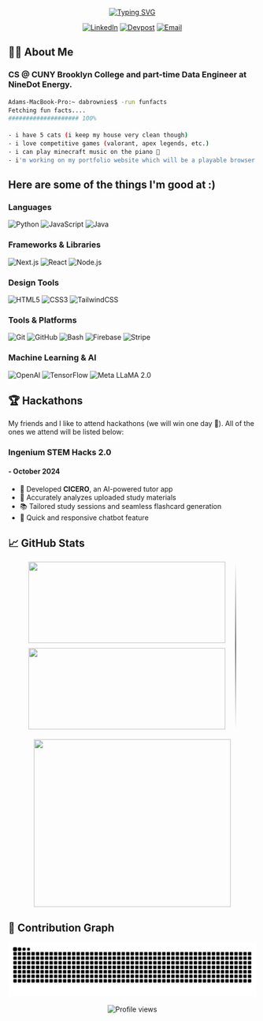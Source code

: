 <div align="center">
  <p></p>
  <!-- Animated typing text -->
  <a href="https://github.com/dabrownies">
    <img src="https://readme-typing-svg.demolab.com?font=Fira+Code&size=30&duration=3000&pause=1000&color=2D9EF7&center=true&vCenter=true&width=435&lines=I'm+Adam+Sadov;Software+Engineer;Data+Engineer" alt="Typing SVG" />
  </a>


  <!-- Social badges -->
  [![LinkedIn](https://img.shields.io/badge/LinkedIn-0077B5?style=for-the-badge&logo=linkedin&logoColor=white)](https://www.linkedin.com/in/adam-sadov-b23b61204/)
  [![Devpost](https://img.shields.io/badge/Devpost-003E54?style=for-the-badge&logo=Devpost&logoColor=white)](https://devpost.com/dabrownies/)
  [![Email](https://img.shields.io/badge/Gmail-D14836?style=for-the-badge&logo=gmail&logoColor=white)](mailto:adam.sadov56@gmail.com)
</div>


## 👋🏼 About Me

### CS @ CUNY Brooklyn College and part-time Data Engineer at NineDot Energy. 
```bash
Adams-MacBook-Pro:~ dabrownies$ -run funfacts
Fetching fun facts....
#################### 100%

- i have 5 cats (i keep my house very clean though)
- i love competitive games (valorant, apex legends, etc.)
- i can play minecraft music on the piano 🎹
- i'm working on my portfolio website which will be a playable browser game!
```

## Here are some of the things I'm good at :)

### Languages

<p>
  <img alt="Python" src="https://img.shields.io/badge/Python-3776AB?style=for-the-badge&logo=python&logoColor=white" />
  <img alt="JavaScript" src="https://img.shields.io/badge/JavaScript-F7DF1E?style=for-the-badge&logo=javascript&logoColor=black" />
  <img alt="Java" src="https://img.shields.io/badge/Java-ED8B00?style=for-the-badge&logo=openjdk&logoColor=white" />
</p>

### Frameworks & Libraries

<p>
  <img alt="Next.js" src="https://img.shields.io/badge/Next.js-000000?style=for-the-badge&logo=next.js&logoColor=white" />
  <img alt="React" src="https://img.shields.io/badge/React-20232A?style=for-the-badge&logo=react&logoColor=61DAFB" />
  <img alt="Node.js" src="https://img.shields.io/badge/Node.js-43853D?style=for-the-badge&logo=node.js&logoColor=white" />
</p>

### Design Tools

<p>
  <img alt="HTML5" src="https://img.shields.io/badge/HTML5-E34F26?style=for-the-badge&logo=html5&logoColor=white" />
  <img alt="CSS3" src="https://img.shields.io/badge/CSS3-1572B6?style=for-the-badge&logo=css3&logoColor=white" />
  <img alt="TailwindCSS" src="https://img.shields.io/badge/Tailwind_CSS-38B2AC?style=for-the-badge&logo=tailwind-css&logoColor=white" />
</p>

### Tools & Platforms

<p>
  <img alt="Git" src="https://img.shields.io/badge/Git-F05032?style=for-the-badge&logo=git&logoColor=white" />
  <img alt="GitHub" src="https://img.shields.io/badge/GitHub-100000?style=for-the-badge&logo=github&logoColor=white" />
  <img alt="Bash" src="https://img.shields.io/badge/Bash-4EAA25?style=for-the-badge&logo=gnubash&logoColor=white" />
  <img alt="Firebase" src="https://img.shields.io/badge/Firebase-FFCA28?style=for-the-badge&logo=firebase&logoColor=black" />
  <img alt="Stripe" src="https://img.shields.io/badge/Stripe-008CDD?style=for-the-badge&logo=stripe&logoColor=white" />
</p>

### Machine Learning & AI

<p>
  <img alt="OpenAI" src="https://img.shields.io/badge/OpenAI-000000?style=for-the-badge&logo=openai&logoColor=white" />
  <img alt="TensorFlow" src="https://img.shields.io/badge/TensorFlow-FF6F00?style=for-the-badge&logo=tensorflow&logoColor=white" />
  <img alt="Meta LLaMA 2.0" src="https://img.shields.io/badge/LLaMA%202.0-0084FF?style=for-the-badge&logo=meta&logoColor=white" />
</p>

## 🏆 Hackathons

My friends and I like to attend hackathons (we will win one day 🙏). All of the ones we attend will be listed below:

### Ingenium STEM Hacks 2.0
#### - October 2024
- 🤖 Developed **CICERO**, an AI-powered tutor app
- 📑 Accurately analyzes uploaded study materials
- 📚 Tailored study sessions and seamless flashcard generation
- 💬 Quick and responsive chatbot feature


## 📈 GitHub Stats

<div style="display: flex; justify-content: center; align-items: center; gap: 20px; flex-wrap: wrap;">
  <!-- Left Column - GitHub Stats -->
  <div style="display: flex; flex-direction: column; align-items: center;">
    <img src="https://github-readme-stats.vercel.app/api?username=dabrownies&show_icons=true&theme=dark&hide_border=true&count_private=true&hide=contribs,prs&title_color=ff69b4&text_color=9f9f9f&icon_color=ff69b4&bg_color=0d1117" 
      width="400px" 
      height="165px"
      style="margin-bottom: 10px" />
    <img src="https://github-readme-stats-ruby-phi-33.vercel.app/api/top-langs/?username=dabrownies&theme=dark&layout=compact&hide_border=true&title_color=ff69b4&text_color=9f9f9f&bg_color=0d1117" 
      width="400px"
      height="165px" />
  </div>

  <!-- Center Divider -->
  <div style="width: 2px; height: 340px; background: linear-gradient(180deg, transparent, #666, transparent);"></div>

  <!-- Right Column - LeetCode and WakaTime side by side -->
  <div style="display: flex; gap: 10px;">
    <img src="https://leetcard.jacoblin.cool/adamsadov?theme=dark&font=Nunito&ext=heatmap&hide_border=true&border=0&radius=20" 
      width="400px"
      height="340px" />
  </div>
</div>


## 🐍 Contribution Graph

![Snake animation](https://raw.githubusercontent.com/walletkun/walletkun/output/github-contribution-grid-snake-dark.svg)

<div align="center">
  <img src="https://komarev.com/ghpvc/?username=dabrownies&color=blueviolet" alt="Profile views" />
</div>
